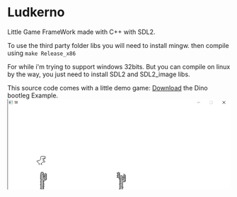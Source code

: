 # Ludkerno
Little Game FrameWork made with C++ with SDL2.

To use the third party folder libs you will need to install mingw.
then compile using ```make Release_x86```

For while i'm trying to support windows 32bits.
But you can compile on linux by the way, you just need to install SDL2 and SDL2_image libs.

This source code comes with a little demo game:
[Download](https://github.com/malysonb/Ludkerno/releases/tag/0.2.1-Alpha) the Dino bootleg Example.
![Dino!](/GameCode/Splash/dino.png)
